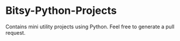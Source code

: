 # Bitsy-Python-Projects
Contains mini utility projects using Python. Feel free to generate a pull request. 
